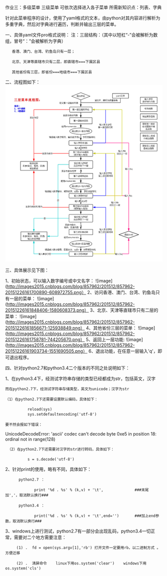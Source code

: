 ﻿作业三：多级菜单
三级菜单
可依次选择进入各子菜单
所需新知识点：列表、字典
 

针对此菜单程序的设计，使用了yaml格式的文本，由python对其内容进行解析为多重字典，然后对字典进行遍历，判断并输出三层的菜单。


一、具体yaml文件pro格式说明：
注：三层结构：（其中以短杠“-”会被解析为数组，冒号“：”会被解析为字典）

       香港、澳门、台湾、钓鱼岛只有一层；

       北京、天津等直辖市只有二层，即直辖市===下属区县

       其他省份有三层，即省份===地级市===下属区县

二、流程图如下：
![image](https://github.com/wushank/python/blob/master/day1/menu/menu.png)

三、具体展示见下图：

1、初始状态，可以输入数字编号或中文名字：
![image](http://images2015.cnblogs.com/blog/857962/201512/857962-20151226161700890-608972755.png）
2、访问香港、澳门、台湾、钓鱼岛只有一层的菜单：
![image](http://images2015.cnblogs.com/blog/857962/201512/857962-20151226161848406-1580608373.png）
3、北京、天津等直辖市只有二层的菜单：
![image](http://images2015.cnblogs.com/blog/857962/201512/857962-20151226161856671-125938849.png）
4、其他省份三层的菜单：
![image](http://images2015.cnblogs.com/blog/857962/201512/857962-20151226161758781-744205670.png）
5、返回上一层功能:
![image](http://images2015.cnblogs.com/blog/857962/201512/857962-20151226161903734-1551690505.png）
6、退出功能，在任意一层输入'q'，即可退出程序。

四、针对python2.7和python3.4二个版本的不同之处说明如下：

1、在python3.4下，经测试字符串存储的类型已经都成为str，包括英文，汉字

    而在python2.7下，经测试字符串存储类型，英文为unicode；汉字为str

    （1）在python2.7下还需要设置默认编码，具体如下：

              reload(sys)
              sys.setdefaultencoding('utf-8')

    要不然会报如下错误：

UnicodeDecodeError: 'ascii' codec can't decode byte 0xe5 in position 18: ordinal not in range(128)

     （2）在python2.7下还需要对汉字的str进行转码，具体如下：

              s = s.decode('utf-8')    

 

2、针对print的使用，略有不同，具体如下：

          python2.7 ： 

                 print '%d . %s' % (k,v) + '\t',              ###末尾加','，取消默认换行###

          python3.4 ：

                 print('%d . %s' % (k,v) + '\t',end='')       ###加上end参数，取消默认换行###

3、windows上进行测试，python2.7有一部分会出现乱码，python3.4一切正常，需要对二个地方需要注意：

         (1) .  fd = open(sys.argv[1],'rb') 打开文件一定要用rb，以二进制方式 。方便迁移

         (2) .  清屏命令    linux下用os.system('clear')    windows下用os.system('cls')
